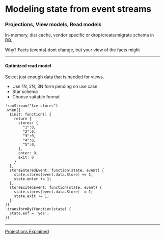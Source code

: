 # Modeling state from event streams

### Projections, View models, Read models

In-memory, dist cache, vendor specific or drop/create/migrate schema in DB.

Why? Facts (events) dont change, but your view of the facts might


<hr/>

#### Optimized read model

Select just enough data that is needed for views.

 - Use 1N, 2N, 3N form pending on use case
 - Star schema
 - Choose suitable format

```
fromStream("$ce-stores")
.when({
  $init: function() {
    return {
      stores: {
        "1":0,
        "2":0,
        "3":0,
        "4":0,
        "5":0,
      },
      enter: 0,
      exit: 0
    }
  },
  storeEnteredEvent: function(state, event) {
    state.stores[event.data.Store] += 1;
    state.enter += 1;
  },
  storeExitedEvent: function(state, event) {
    state.stores[event.data.Store] -= 1;
    state.exit += 1;
  }
})
.transformBy(function(state) {
  state.eof = 'yes';
})
```

<hr/>

[Projections Explained](https://www.youtube.com/watch?v=b2kSlDcAcps)